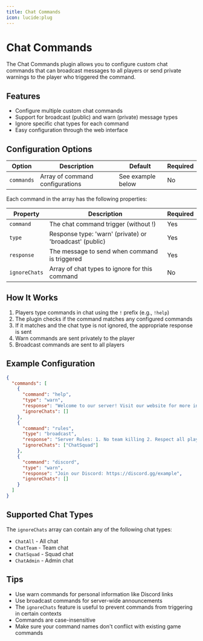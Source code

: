 ```yaml
---
title: Chat Commands
icon: lucide:plug
---
```


# Chat Commands

The Chat Commands plugin allows you to configure custom chat commands that can broadcast messages to all players or send private warnings to the player who triggered the command.

## Features

- Configure multiple custom chat commands
- Support for broadcast (public) and warn (private) message types
- Ignore specific chat types for each command
- Easy configuration through the web interface

## Configuration Options

| Option | Description | Default | Required |
|--------|-------------|---------|----------|
| `commands` | Array of command configurations | See example below | No |

Each command in the array has the following properties:

| Property | Description | Required |
|----------|-------------|----------|
| `command` | The chat command trigger (without !) | Yes |
| `type` | Response type: 'warn' (private) or 'broadcast' (public) | Yes |
| `response` | The message to send when command is triggered | Yes |
| `ignoreChats` | Array of chat types to ignore for this command | No |

## How It Works

1. Players type commands in chat using the `!` prefix (e.g., `!help`)
2. The plugin checks if the command matches any configured commands
3. If it matches and the chat type is not ignored, the appropriate response is sent
4. Warn commands are sent privately to the player
5. Broadcast commands are sent to all players

## Example Configuration

```json
{
  "commands": [
    {
      "command": "help",
      "type": "warn",
      "response": "Welcome to our server! Visit our website for more info.",
      "ignoreChats": []
    },
    {
      "command": "rules",
      "type": "broadcast",
      "response": "Server Rules: 1. No team killing 2. Respect all players 3. Have fun!",
      "ignoreChats": ["ChatSquad"]
    },
    {
      "command": "discord",
      "type": "warn",
      "response": "Join our Discord: https://discord.gg/example",
      "ignoreChats": []
    }
  ]
}
```

## Supported Chat Types

The `ignoreChats` array can contain any of the following chat types:

- `ChatAll` - All chat
- `ChatTeam` - Team chat
- `ChatSquad` - Squad chat
- `ChatAdmin` - Admin chat

## Tips

- Use warn commands for personal information like Discord links
- Use broadcast commands for server-wide announcements
- The `ignoreChats` feature is useful to prevent commands from triggering in certain contexts
- Commands are case-insensitive
- Make sure your command names don't conflict with existing game commands
